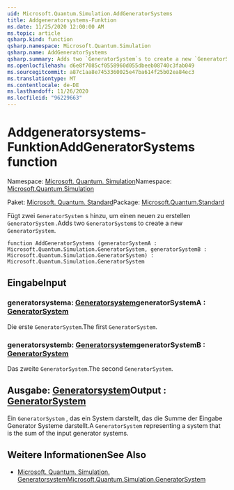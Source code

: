 ```yaml
---
uid: Microsoft.Quantum.Simulation.AddGeneratorSystems
title: Addgeneratorsystems-Funktion
ms.date: 11/25/2020 12:00:00 AM
ms.topic: article
qsharp.kind: function
qsharp.namespace: Microsoft.Quantum.Simulation
qsharp.name: AddGeneratorSystems
qsharp.summary: Adds two `GeneratorSystem`s to create a new `GeneratorSystem`.
ms.openlocfilehash: d6e8f7085cf0558960d055dbeeb08740c3fab049
ms.sourcegitcommit: a87c1aa8e7453360025e47ba614f25b02ea84ec3
ms.translationtype: MT
ms.contentlocale: de-DE
ms.lasthandoff: 11/26/2020
ms.locfileid: "96229663"
---
```

# <a name="addgeneratorsystems-function"></a><span data-ttu-id="a9217-102">Addgeneratorsystems-Funktion</span><span class="sxs-lookup"><span data-stu-id="a9217-102">AddGeneratorSystems function</span></span>

<span data-ttu-id="a9217-103">Namespace: [Microsoft. Quantum. Simulation](xref:Microsoft.Quantum.Simulation)</span><span class="sxs-lookup"><span data-stu-id="a9217-103">Namespace: [Microsoft.Quantum.Simulation](xref:Microsoft.Quantum.Simulation)</span></span>

<span data-ttu-id="a9217-104">Paket: [Microsoft. Quantum. Standard](https://nuget.org/packages/Microsoft.Quantum.Standard)</span><span class="sxs-lookup"><span data-stu-id="a9217-104">Package: [Microsoft.Quantum.Standard](https://nuget.org/packages/Microsoft.Quantum.Standard)</span></span>


<span data-ttu-id="a9217-105">Fügt zwei `GeneratorSystem` s hinzu, um einen neuen zu erstellen `GeneratorSystem` .</span><span class="sxs-lookup"><span data-stu-id="a9217-105">Adds two `GeneratorSystem`s to create a new `GeneratorSystem`.</span></span>

```qsharp
function AddGeneratorSystems (generatorSystemA : Microsoft.Quantum.Simulation.GeneratorSystem, generatorSystemB : Microsoft.Quantum.Simulation.GeneratorSystem) : Microsoft.Quantum.Simulation.GeneratorSystem
```


## <a name="input"></a><span data-ttu-id="a9217-106">Eingabe</span><span class="sxs-lookup"><span data-stu-id="a9217-106">Input</span></span>

### <a name="generatorsystema--generatorsystem"></a><span data-ttu-id="a9217-107">generatorsystema: [Generatorsystem](xref:Microsoft.Quantum.Simulation.GeneratorSystem)</span><span class="sxs-lookup"><span data-stu-id="a9217-107">generatorSystemA : [GeneratorSystem](xref:Microsoft.Quantum.Simulation.GeneratorSystem)</span></span>

<span data-ttu-id="a9217-108">Die erste `GeneratorSystem`.</span><span class="sxs-lookup"><span data-stu-id="a9217-108">The first `GeneratorSystem`.</span></span>


### <a name="generatorsystemb--generatorsystem"></a><span data-ttu-id="a9217-109">generatorsystemb: [Generatorsystem](xref:Microsoft.Quantum.Simulation.GeneratorSystem)</span><span class="sxs-lookup"><span data-stu-id="a9217-109">generatorSystemB : [GeneratorSystem](xref:Microsoft.Quantum.Simulation.GeneratorSystem)</span></span>

<span data-ttu-id="a9217-110">Das zweite `GeneratorSystem`.</span><span class="sxs-lookup"><span data-stu-id="a9217-110">The second `GeneratorSystem`.</span></span>



## <a name="output--generatorsystem"></a><span data-ttu-id="a9217-111">Ausgabe: [Generatorsystem](xref:Microsoft.Quantum.Simulation.GeneratorSystem)</span><span class="sxs-lookup"><span data-stu-id="a9217-111">Output : [GeneratorSystem](xref:Microsoft.Quantum.Simulation.GeneratorSystem)</span></span>

<span data-ttu-id="a9217-112">Ein `GeneratorSystem` , das ein System darstellt, das die Summe der Eingabe Generator Systeme darstellt.</span><span class="sxs-lookup"><span data-stu-id="a9217-112">A `GeneratorSystem` representing a system that is the sum of the input generator systems.</span></span>

## <a name="see-also"></a><span data-ttu-id="a9217-113">Weitere Informationen</span><span class="sxs-lookup"><span data-stu-id="a9217-113">See Also</span></span>

- [<span data-ttu-id="a9217-114">Microsoft. Quantum. Simulation. Generatorsystem</span><span class="sxs-lookup"><span data-stu-id="a9217-114">Microsoft.Quantum.Simulation.GeneratorSystem</span></span>](xref:Microsoft.Quantum.Simulation.GeneratorSystem)